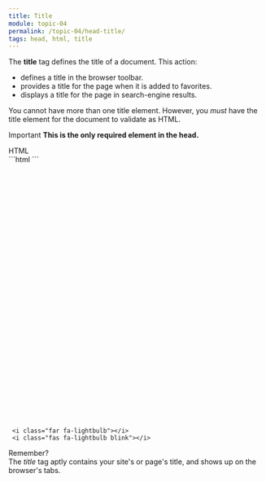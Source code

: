 ```yaml
---
title: Title
module: topic-04
permalink: /topic-04/head-title/
tags: head, html, title
---
```


<div class="divider-heading"></div>

The **title** tag defines the title of a document. This action:

- defines a title in the browser toolbar.
- provides a title for the page when it is added to favorites.
- displays a title for the page in search-engine results.

You cannot have more than one title element. However, you _must_ have the title element for the document to validate as HTML.

<span class="label label-danger">Important</span> **This is the only required element in the head.**


<div id="code-heading">HTML</div>
```html
<!DOCTYPE html>
<html>
  <head>
    <!-- Other meta elements -->
    <title>My Way-Cool Awesome Site</title>

  </head>

</html>
```


<div class="container-row">
  <div class="lightbulb">
     <svg viewBox='0 0 64 64'>
       <g>
         <line x1='32' y1='16' x2='32' y2='0' />
         <line x1='41.40' y1='19.05' x2='50.80' y2='6.11' />
         <line x1='47.21' y1='27.05' x2='62.43' y2='22.11' />
         <line x1='47.21' y1='36.94' x2='62.43' y2='41.88' />
         <line x1='16.78' y1='36.94' x2='1.56' y2='41.88' />
         <line x1='16.78' y1='27.05' x2='1.56' y2='22.11' />
         <line x1='22.59' y1='19.05' x2='13.19' y2='6.11' />
       </g>
     </svg>

     <i class="far fa-lightbulb"></i>
     <i class="fas fa-lightbulb blink"></i>
  </div>
  <p><span class="remember-text">Remember?</span><br/>
  The <i>title</i> tag aptly contains your site's or page's title, and shows up on the browser's tabs.</p>
</div>
